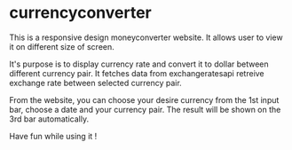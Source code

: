 # currencyconverter
This is a responsive design moneyconverter website. It allows user to view it on different size of screen.

It's purpose is to display currency rate and convert it to dollar between different currency pair. It fetches data from exchangeratesapi retreive exchange rate between selected currency pair. 

From the website, you can choose your desire currency from the 1st input bar, choose a date and your currency pair. The result will be shown on the 3rd bar automatically. 

Have fun while using it ! 
 
